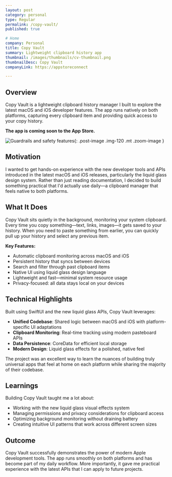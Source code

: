 ```yaml
---
layout: post
category: personal
type: Regular
permalink: /copy-vault/
published: true

# Home
company: Personal
title: Copy Vault
summary: Lightweight clipboard history app
thumbnail: /images/thumbnails/cv-thumbnail.png
thumbnailDesc: Copy Vault
companyLink: https://appstoreconnect

---
```


## Overview

Copy Vault is a lightweight clipboard history manager I built to explore the latest macOS and iOS developer features. The app runs natively on both platforms, capturing every clipboard item and providing quick access to your copy history.

**The app is coming soon to the App Store.**

![Guardrails and safety features]({{site.url}}/assets/img/copyvault/app.png){: .post-image .img-120 .mt .zoom-image }

## Motivation

I wanted to get hands-on experience with the new developer tools and APIs introduced in the latest macOS and iOS releases, particularly the liquid glass design system. Rather than just reading documentation, I decided to build something practical that I'd actually use daily—a clipboard manager that feels native to both platforms.

## What It Does

Copy Vault sits quietly in the background, monitoring your system clipboard. Every time you copy something—text, links, images—it gets saved to your history. When you need to paste something from earlier, you can quickly pull up your history and select any previous item.

**Key Features:**
- Automatic clipboard monitoring across macOS and iOS
- Persistent history that syncs between devices
- Search and filter through past clipboard items
- Native UI using liquid glass design language
- Lightweight and fast—minimal system resource usage
- Privacy-focused: all data stays local on your devices

## Technical Highlights

Built using SwiftUI and the new liquid glass APIs, Copy Vault leverages:
- **Unified Codebase**: Shared logic between macOS and iOS with platform-specific UI adaptations
- **Clipboard Monitoring**: Real-time tracking using modern pasteboard APIs
- **Data Persistence**: CoreData for efficient local storage
- **Modern Design**: Liquid glass effects for a polished, native feel

The project was an excellent way to learn the nuances of building truly universal apps that feel at home on each platform while sharing the majority of their codebase.

## Learnings

Building Copy Vault taught me a lot about:
- Working with the new liquid glass visual effects system
- Managing permissions and privacy considerations for clipboard access
- Optimizing background monitoring without draining battery
- Creating intuitive UI patterns that work across different screen sizes

## Outcome

Copy Vault successfully demonstrates the power of modern Apple development tools. The app runs smoothly on both platforms and has become part of my daily workflow. More importantly, it gave me practical experience with the latest APIs that I can apply to future projects.
